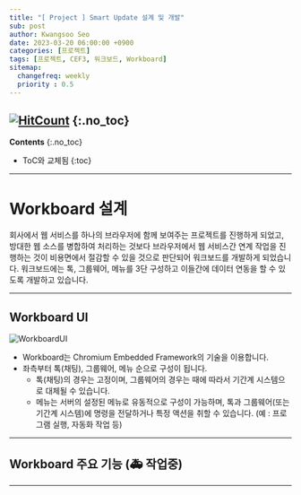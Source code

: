 ```yaml
---
title: "[ Project ] Smart Update 설계 및 개발" 
sub: post
author: Kwangsoo Seo
date: 2023-03-20 06:00:00 +0900
categories: [프로젝트]
tags: [프로젝트, CEF3, 워크보드, Workboard]
sitemap:
  changefreq: weekly
  priority : 0.5
---
```

[![HitCount](https://hits.dwyl.com/MonosLab/post27.svg?style=flat-square&show=unique)](http://hits.dwyl.com/MonosLab/post27)
{:.no_toc}
---
**Contents**
{:.no_toc}

* ToC와 교체됨
{:toc}  

---   
# Workboard 설계   
회사에서 웹 서비스를 하나의 브라우저에 함께 보여주는 프로젝트를 진행하게 되었고, 방대한 웹 소스를 병합하여 처리하는 것보다 브라우저에서 웹 서비스간 연계 작업을 진행하는 것이 비용면에서 절감할 수 있을 것으로 판단되어 워크보드를 개발하게 되었습니다. 워크보드에는 톡, 그룹웨어, 메뉴를 3단 구성하고 이들간에 데이터 연동을 할 수 있도록 개발하고 있습니다.

---   

## Workboard UI   

![WorkboardUI](https://monoslab.github.io/assets/img/posts/prj_workboard_ui.png)   

* Workboard는 Chromium Embedded Framework의 기술을 이용합니다.   
* 좌측부터 톡(채팅), 그룹웨어, 메뉴 순으로 구성이 됩니다.   
  * 톡(채팅)의 경우는 고정이며, 그룹웨어의 경우는 때에 따라서 기간계 시스템으로 대체될 수 있습니다.   
  * 메뉴는 서버의 설정된 메뉴로 유동적으로 구성이 가능하며, 톡과 그룹웨어(또는 기간계 시스템)에 명령을 전달하거나 특정 액션을 취할 수 있습니다. (예 : 프로그램 실행, 자동화 작업 등)   

---   

## Workboard 주요 기능 (🚑 작업중)


---
